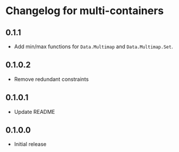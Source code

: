 # Changelog for multi-containers

## 0.1.1

- Add min/max functions for `Data.Multimap` and `Data.Multimap.Set`.

## 0.1.0.2

- Remove redundant constraints

## 0.1.0.1

- Update README

## 0.1.0.0

- Initial release
